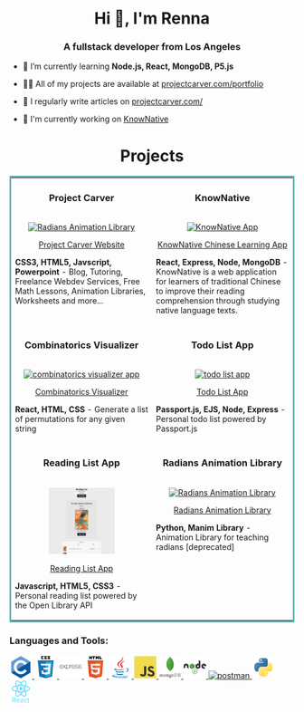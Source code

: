 <h1 align="center">Hi 👋, I'm Renna</h1>
<h3 align="center">A fullstack developer from Los Angeles</h3>

- 🌱 I’m currently learning **Node.js, React, MongoDB, P5.js**

- 👨‍💻 All of my projects are available at [projectcarver.com/portfolio](https://www.projectcarver.com/portfolio)

- 📝 I regularly write articles on [projectcarver.com/](https://www.projectcarver.com/)

- 🚧 I'm currently working on [KnowNative](https://github.com/AbigailDawson/knownative)

<h1 align="center">Projects</h1>

<table bordercolor="#66b2b2">
  <tr>
    <td width="50%" valign="top" align="center">
      <h3 align="center">Project Carver</h3>
        <br />
      <a target="_blank" href="https://www.projectcarver.com">
            <img src="https://github.com/rennacarver/rennacarver/blob/main/Project%20Carver.gif?raw=true" width="50%"  alt="Radians Animation Library"/>
        </a>
          <br />
          <p align="center">
            <a align="center" href="https://www.projectcarver.com" target="_blank">Project Carver Website</a>
          </p>
        <p align="left"><strong>CSS3, HTML5, Javscript, Powerpoint</strong> - Blog, Tutoring, Freelance Webdev Services, Free Math Lessons, Animation Libraries, Worksheets and more...</p>
    </td>
      <td width="50%" valign="top" align="center">
          <h3 align="center">KnowNative</h3>
            <br />
          <a target="_blank" href="https://github.com/AbigailDawson/knownative">
                <img src="https://github.com/user-attachments/assets/b17ad415-e0c4-4749-b725-8610684d95e2" width="50%"  alt="KnowNative App"/>
            </a>
              <br />
              <p align="center">
              <a align="center" href="https://github.com/AbigailDawson/knownative" target="_blank">KnowNative Chinese Learning App</a>
            </a>
          </p>
            <p align="left"><strong>React, Express, Node, MongoDB</strong> - KnowNative is a web application for learners of traditional Chinese to improve their reading comprehension through studying native language texts.</p>
        </td>
  </tr>
  <tr>
    <td width="50%" valign="top" align="center">
      <h3 align="center">Combinatorics Visualizer</h3>
        <br />
        <a target="_blank" href="https://github.com/rennacarver/Combinations-Visualizer">
          <img src="https://github.com/user-attachments/assets/890b6395-7266-48e7-9958-8b90fea84975" width="50%"  alt="combinatorics visualizer app"/>
        </a>
        <br />
        <p align="center">
            <a align="center" href="https://github.com/rennacarver/Combinations-Visualizer" target="_blank">Combinatorics Visualizer</a>
          </p>
        <p align="left"><strong>React, HTML, CSS</strong> - Generate a list of permutations for any given string</p>
    </td>
    <td width="50%" valign="top" align="center">
        <h3 align="center">Todo List App</h3>
          <br />
        <a target="_blank" href="https://github.com/rennacarver/todo-list-app">
              <img src="https://github.com/user-attachments/assets/53d72d63-fdda-4302-b052-0ecb4bb3ff28" width="50%"  alt="todo list app"/>
          </a>
            <br />
            <p align="center">
            <a align="center" href="https://github.com/rennacarver/todo-list-app" target="_blank">Todo List App</a>
          </a>
        </p>
          <p align="left"><strong>Passport.js, EJS, Node, Express</strong> - Personal todo list powered by Passport.js</p>
      </td>
  </tr>
  <tr>
    <td width="50%" valign="top" align="center">
      <h3 align="center">Reading List App</h3>
        <br />
        <a target="_blank" href="https://github.com/rennacarver/Reading-List-App">
          <img src="https://github.com/rennacarver/rennacarver/blob/main/Reading-List-App_medium.gif?raw=true" width="50%"  alt="Reading List App"/>
        </a>
        <br />
        <p align="center">
            <a align="center" href="https://github.com/rennacarver/Reading-List-App" target="_blank">Reading List App</a>
          </p>
        <p align="left"><strong>Javascript, HTML5, CSS3</strong> - Personal reading list powered by the Open Library API</p>
    </td>
    <td width="50%" valign="top" align="center">
      <h3 align="center">Radians Animation Library</h3>
        <br />
      <a target="_blank" href="https://github.com/rennacarver/ManimRadiansAnimationLibrary">
            <img src="https://github.com/user-attachments/assets/bf1e53ba-6535-4d7b-990a-a143b6ad82ec" width="50%"  alt="Radians Animation Library"/>
        </a>
          <br />
          <p align="center">
          <a align="center" href="https://github.com/rennacarver/ManimRadiansAnimationLibrary" target="_blank">Radians Animation Library</a>
        </a>
      </p>
        <p align="left"><strong>Python, Manim Library</strong> - Animation Library for teaching radians [deprecated]</p>
    </td>
  </tr>
</table>

<h3 align="left">Languages and Tools:</h3>
<p align="left"> <a href="https://www.cprogramming.com/" target="_blank" rel="noreferrer"> <img src="https://raw.githubusercontent.com/devicons/devicon/master/icons/c/c-original.svg" alt="c" width="40" height="40"/> </a> <a href="https://www.w3schools.com/css/" target="_blank" rel="noreferrer"> <img src="https://raw.githubusercontent.com/devicons/devicon/master/icons/css3/css3-original-wordmark.svg" alt="css3" width="40" height="40"/> </a> <a href="https://expressjs.com" target="_blank" rel="noreferrer"> <img src="https://raw.githubusercontent.com/devicons/devicon/master/icons/express/express-original-wordmark.svg" alt="express" width="40" height="40"/> </a> <a href="https://www.w3.org/html/" target="_blank" rel="noreferrer"> <img src="https://raw.githubusercontent.com/devicons/devicon/master/icons/html5/html5-original-wordmark.svg" alt="html5" width="40" height="40"/> </a> <a href="https://www.java.com" target="_blank" rel="noreferrer"> <img src="https://raw.githubusercontent.com/devicons/devicon/master/icons/java/java-original.svg" alt="java" width="40" height="40"/> </a> <a href="https://developer.mozilla.org/en-US/docs/Web/JavaScript" target="_blank" rel="noreferrer"> <img src="https://raw.githubusercontent.com/devicons/devicon/master/icons/javascript/javascript-original.svg" alt="javascript" width="40" height="40"/> </a> <a href="https://www.mongodb.com/" target="_blank" rel="noreferrer"> <img src="https://raw.githubusercontent.com/devicons/devicon/master/icons/mongodb/mongodb-original-wordmark.svg" alt="mongodb" width="40" height="40"/> </a> <a href="https://nodejs.org" target="_blank" rel="noreferrer"> <img src="https://raw.githubusercontent.com/devicons/devicon/master/icons/nodejs/nodejs-original-wordmark.svg" alt="nodejs" width="40" height="40"/> </a> <a href="https://postman.com" target="_blank" rel="noreferrer"> <img src="https://www.vectorlogo.zone/logos/getpostman/getpostman-icon.svg" alt="postman" width="40" height="40"/> </a> <a href="https://www.python.org" target="_blank" rel="noreferrer"> <img src="https://raw.githubusercontent.com/devicons/devicon/master/icons/python/python-original.svg" alt="python" width="40" height="40"/> </a> <a href="https://reactjs.org/" target="_blank" rel="noreferrer"> <img src="https://raw.githubusercontent.com/devicons/devicon/master/icons/react/react-original-wordmark.svg" alt="react" width="40" height="40"/> </a> </p>
